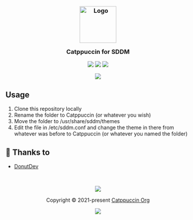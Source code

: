 <h3 align="center">
	<img src="https://raw.githubusercontent.com/catppuccin/catppuccin/dev/assets/logos/exports/1544x1544_circle.png" width="100" alt="Logo"/><br/>
	<img src="https://raw.githubusercontent.com/catppuccin/catppuccin/dev/assets/misc/transparent.png" height="30" width="0px"/>
	Catppuccin for SDDM
	<img src="https://raw.githubusercontent.com/catppuccin/catppuccin/dev/assets/misc/transparent.png" height="30" width="0px"/>
</h3>

<p align="center">
    <a href="https://github.com/catppuccin/sddm/stargazers"><img src="https://img.shields.io/github/stars/catppuccin/sddm?colorA=1e1e28&colorB=c9cbff&style=for-the-badge&logo=starship"></a>
    <a href="https://github.com/catppuccin/sddm/issues"><img src="https://img.shields.io/github/issues/catppuccin/sddm?colorA=1e1e28&colorB=f7be95&style=for-the-badge"></a>
    <a href="https://github.com/catppuccin/sddm/contributors"><img src="https://img.shields.io/github/contributors/catppuccin/sddm?colorA=1e1e28&colorB=b1e1a6&style=for-the-badge"></a>
</p>

<p align="center">
  <img src="https://raw.githubusercontent.com/DonutDev/sddm/master/ultimate.png"/>
</p>

## Usage

1. Clone this repository locally
2. Rename the folder to Catppuccin (or whatever you wish)
3. Move the folder to /usr/share/sddm/themes
4. Edit the file in /etc/sddm.conf and change the theme in there from whatever was before to Catppuccin (or whatever you named the folder)

## 💝 Thanks to

- [DonutDev](https://github.com/DonutDev)

&nbsp;

<p align="center"><img src="https://raw.githubusercontent.com/catppuccin/catppuccin/dev/assets/footers/gray0_ctp_on_line.svg?sanitize=true" /></p>
<p align="center">Copyright &copy; 2021-present <a href="https://github.com/catppuccin" target="_blank">Catppuccin Org</a>
<p align="center"><a href="https://github.com/catppuccin/catppuccin/blob/main/LICENSE"><img src="https://img.shields.io/static/v1.svg?style=for-the-badge&label=License&message=MIT&logoColor=d9e0ee&colorA=302d41&colorB=c9cbff"/></a></p>
